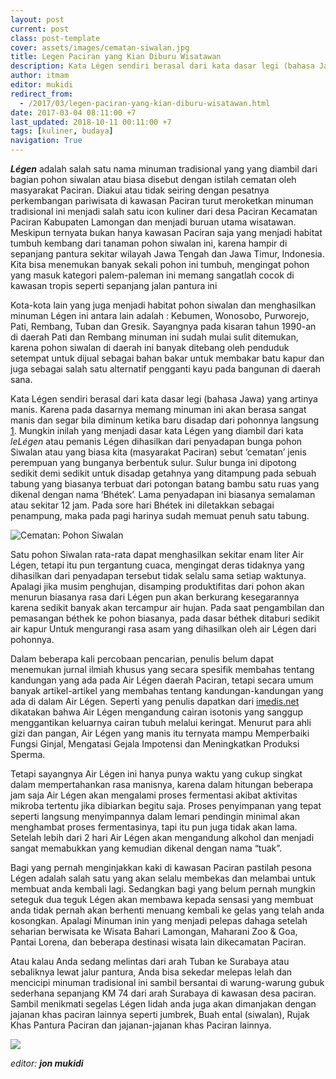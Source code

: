 ```yaml
---
layout: post
current: post
class: post-template
cover: assets/images/cematan-siwalan.jpg
title: Legen Paciran yang Kian Diburu Wisatawan
description: Kata Légen sendiri berasal dari kata dasar legi (bahasa Jawa) yang artinya manis. Karena pada dasarnya memang minuman ini akan berasa sangat manis dan segar bila diminum ketika baru disadap dari pohonnya langsung
author: itmam
editor: mukidi
redirect_from:
  - /2017/03/legen-paciran-yang-kian-diburu-wisatawan.html
date: 2017-03-04 08:11:00 +7
last_updated: 2018-10-11 00:11:00 +7
tags: [kuliner, budaya]
navigation: True
---
```

_**Légen**_ adalah salah satu nama minuman tradisional yang yang diambil dari bagian pohon siwalan atau biasa disebut dengan istilah cematan oleh masyarakat Paciran. Diakui atau tidak seiring dengan pesatnya perkembangan pariwisata di kawasan Paciran turut meroketkan minuman tradisional ini menjadi salah satu icon kuliner dari desa Paciran Kecamatan Paciran Kabupaten Lamongan dan menjadi buruan utama wisatawan. Meskipun ternyata bukan hanya kawasan Paciran saja yang menjadi habitat tumbuh kembang dari tanaman pohon siwalan ini, karena hampir di sepanjang pantura sekitar wilayah Jawa Tengah dan Jawa Timur, Indonesia. Kita bisa menemukan banyak sekali pohon ini tumbuh, mengingat pohon yang masuk kategori palem-paleman ini memang sangatlah cocok di kawasan tropis seperti sepanjang jalan pantura ini

Kota-kota lain yang juga menjadi habitat pohon siwalan dan menghasilkan minuman Légen ini antara lain adalah : Kebumen, Wonosobo, Purworejo, Pati, Rembang, Tuban dan Gresik. Sayangnya pada kisaran tahun 1990-an di daerah Pati dan Rembang minuman ini sudah mulai sulit ditemukan, karena pohon siwalan di daerah ini banyak ditebang oleh penduduk setempat untuk dijual sebagai bahan bakar untuk membakar batu kapur dan juga sebagai salah satu alternatif pengganti kayu pada bangunan di daerah sana.

Kata Légen sendiri berasal dari kata dasar legi (bahasa Jawa) yang artinya manis. Karena pada dasarnya memang minuman ini akan berasa sangat manis dan segar bila diminum ketika baru disadap dari pohonnya langsung [1](https://id.wikipedia.org/wiki/Legen). Mungkin inilah yang menjadi dasar kata Légen yang diambil dari kata _leLégen_ atau pemanis
Légen dihasilkan dari penyadapan bunga pohon Siwalan atau yang biasa kita (masyarakat Paciran) sebut ‘cematan’ jenis perempuan yang bunganya berbentuk sulur. Sulur bunga ini dipotong sedikit demi sedikit untuk disadap getahnya yang ditampung pada sebuah tabung yang biasanya terbuat dari potongan batang bambu satu ruas yang dikenal dengan nama ‘Bhétek’. Lama penyadapan ini biasanya semalaman atau sekitar 12 jam. Pada sore hari Bhétek ini diletakkan sebagai penampung, maka pada pagi harinya sudah memuat penuh satu tabung.

![Cematan: Pohon Siwalan](https://2.bp.blogspot.com/-Z0GAZ22s4QM/WLlwiM4kqAI/AAAAAAAABgE/jy4uU93LXRsUNzknYqm07EwyLD1EVu3gQCLcB/s800/20150713_081053.jpg)

Satu pohon Siwalan rata-rata dapat menghasilkan sekitar enam liter Air Légen, tetapi itu pun tergantung cuaca, mengingat deras tidaknya yang dihasilkan dari penyadapan tersebut tidak selalu sama setiap waktunya. Apalagi jika musim penghujan, disamping produktifitas dari pohon akan menurun biasanya rasa dari Légen pun akan berkurang kesegarannya karena sedikit banyak akan tercampur air hujan. Pada saat pengambilan dan pemasangan béthek ke pohon biasanya, pada dasar béthek ditaburi sedikit air kapur Untuk mengurangi rasa asam yang dihasilkan oleh air Légen dari pohonnya.

Dalam beberapa kali percobaan pencarian, penulis belum dapat menemukan jurnal ilmiah khusus yang secara spesifik membahas tentang kandungan yang ada pada Air Légen daerah Paciran, tetapi secara umum banyak artikel-artikel yang membahas tentang kandungan-kandungan yang ada di dalam Air Légen. Seperti yang penulis dapatkan dari [imedis.net](http://imedis.net/manfaat-air-legen-dari-pohon-lontar/) dikatakan bahwa Air Légen mengandung cairan isotonis yang sanggup menggantikan keluarnya cairan tubuh melalui keringat. Menurut para ahli gizi dan pangan, Air Légen yang manis itu ternyata mampu Memperbaiki Fungsi Ginjal, Mengatasi Gejala Impotensi dan Meningkatkan Produksi Sperma.

Tetapi sayangnya Air Légen ini hanya punya waktu yang cukup singkat dalam mempertahankan rasa manisnya, karena dalam hitungan beberapa jam saja Air Légen akan mengalami proses fermentasi akibat aktivitas mikroba tertentu jika dibiarkan begitu saja. Proses penyimpanan yang tepat seperti langsung menyimpannya dalam lemari pendingin minimal akan menghambat proses fermentasinya, tapi itu pun juga tidak akan lama. Setelah lebih dari 2 hari Air Légen akan mengandung alkohol dan menjadi sangat memabukkan yang kemudian dikenal dengan nama “tuak”.

Bagi yang pernah menginjakkan kaki di kawasan Paciran pastilah pesona Légen adalah salah satu yang akan selalu membekas dan melambai untuk membuat anda kembali lagi. Sedangkan bagi yang belum pernah mungkin seteguk dua teguk Légen akan membawa kepada sensasi yang membuat anda tidak pernah akan berhenti menuang kembali ke gelas yang telah anda kosongkan. Apalagi Minuman inin yang menjadi pelepas dahaga setelah seharian berwisata ke Wisata Bahari Lamongan, Maharani Zoo &amp; Goa, Pantai Lorena, dan beberapa destinasi wisata lain dikecamatan Paciran.

Atau kalau Anda sedang melintas dari arah Tuban ke Surabaya atau sebaliknya lewat jalur pantura, Anda bisa sekedar melepas lelah dan mencicipi minuman tradisional ini sambil bersantai di warung-warung gubuk sederhana sepanjang KM 74 dari arah Surabaya di kawasan desa paciran. Sambil menikmati segelas Légen lidah anda juga akan dimanjakan dengan jajanan khas paciran lainnya seperti jumbrek, Buah ental (siwalan), Rujak Khas Pantura Paciran dan jajanan-jajanan khas Paciran lainnya.

<noscript><img src="https://1.bp.blogspot.com/-KWJpOgFhuGA/WLtsalZJkXI/AAAAAAAABho/LWldKP7Z8a4kPeyLeJziwVeBkvMjOyk_wCPcB/s320/LegenCiran3.jpg"></img></noscript>

_editor: **jon mukidi**_
